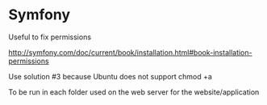 # Symfony 

Useful to fix permissions

http://symfony.com/doc/current/book/installation.html#book-installation-permissions

Use solution #3 because Ubuntu does not support chmod +a

To be run in each folder used on the web server for the website/application

